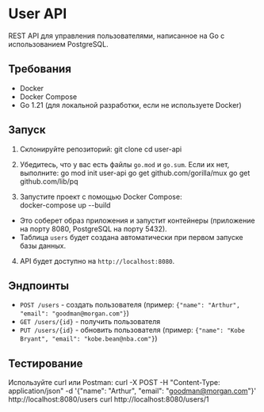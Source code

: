 # User API

REST API для управления пользователями, написанное на Go с использованием PostgreSQL.

## Требования

- Docker
- Docker Compose
- Go 1.21 (для локальной разработки, если не используете Docker)


## Запуск

1. Склонируйте репозиторий:
git clone <github-url>
cd user-api


2. Убедитесь, что у вас есть файлы `go.mod` и `go.sum`. Если их нет, выполните: 
go mod init user-api
go get github.com/gorilla/mux
go get github.com/lib/pq


3. Запустите проект с помощью Docker Compose:   
    docker-compose up --build

- Это соберет образ приложения и запустит контейнеры (приложение на порту 8080, PostgreSQL на порту 5432).
- Таблица `users` будет создана автоматически при первом запуске базы данных.

4. API будет доступно на `http://localhost:8080`.

## Эндпоинты

- `POST /users` - создать пользователя (пример: `{"name": "Arthur", "email": "goodman@morgan.com"}`)
- `GET /users/{id}` - получить пользователя
- `PUT /users/{id}` - обновить пользователя (пример: `{"name": "Kobe Bryant", "email": "kobe.bean@nba.com"}`)

## Тестирование

Используйте curl или Postman:
curl -X POST -H "Content-Type: application/json" -d '{"name": "Arthur", "email": "goodman@morgan.com"}' http://localhost:8080/users
curl http://localhost:8080/users/1